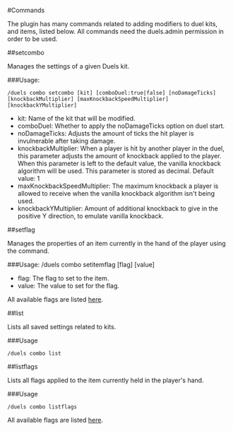 #Commands

The plugin has many commands related to adding modifiers to duel kits, and items, listed below. All commands need the duels.admin permission in order to be used.

##setcombo

Manages the settings of a given Duels kit. 

###Usage:

    /duels combo setcombo [kit] [comboDuel:true|false] [noDamageTicks] [knockbackMultiplier] [maxKnockbackSpeedMultiplier] [knockbackYMultiplier]

* kit: Name of the kit that will be modified.
* comboDuel: Whether to apply the noDamageTicks option on duel start.
* noDamageTicks: Adjusts the amount of ticks the hit player is invulnerable after taking damage.
* knockbackMultiplier: When a player is hit by another player in the duel, this parameter adjusts the amount of knockback applied to the player. When this parameter is left to the default value, the vanilla knockback algorithm will be used. This parameter is stored as decimal. Default value: 1
* maxKnockbackSpeedMultiplier: The maximum knockback a player is allowed to receive when the vanilla knockback algorithm isn't being used.
* knockbackYMultiplier: Amount of additional knockback to give in the positive Y direction, to emulate vanilla knockback.

##setflag

Manages the properties of an item currently in the hand of the player using the command.

###Usage:
    /duels combo setitemflag [flag] [value]

* flag: The flag to set to the item.
* value: The value to set for the flag.

All available flags are listed [here](https://github.com/t0nero/DuelsCombo/blob/master/docs/flags.md).

##list

Lists all saved settings related to kits.

###Usage

    /duels combo list

##listflags

Lists all flags applied to the item currently held in the player's hand.

###Usage

    /duels combo listflags

All available flags are listed [here](https://github.com/t0nero/DuelsCombo/blob/master/docs/flags.md).



